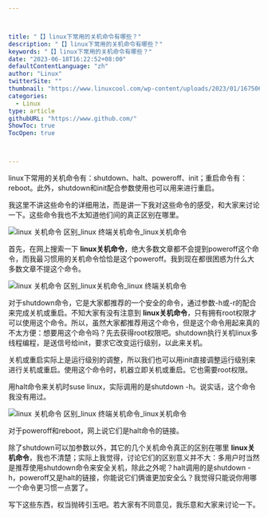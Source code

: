 ```yaml
---



title: "【】linux下常用的关机命令有哪些？"
description: "【】linux下常用的关机命令有哪些？"
keywords: "【】linux下常用的关机命令有哪些？"
date: "2023-06-18T16:22:52+08:00"
defaultContentLanguage: "zh"
author: "Linux"
twitterSite: ""
thumbnail: "https://www.linuxcool.com/wp-content/uploads/2023/01/1675060503534_0.jpg"
categories:
  - Linux
type: article
githubURL: "https://www.github.com/"
ShowToc: true
TocOpen: true



---
```


linux下常用的关机命令有：shutdown、halt、poweroff、init；重启命令有：reboot。此外，shutdown和init配合参数使用也可以用来进行重启。

我这里不讲这些命令的详细用法，而是讲一下我对这些命令的感受，和大家来讨论一下。这些命令我也不太知道他们间的真正区别在哪里。

![linux 关机命令 区别_linux 终端关机命令_linux关机命令](https://www.linuxcool.com/wp-content/uploads/2023/01/1675060503534_0.jpg)

首先，在网上搜索一下 **linux关机命令**，绝大多数文章都不会提到poweroff这个命令，而我最习惯用的关机命令恰恰是这个poweroff。我到现在都很困惑为什么大多数文章不提这个命令。

![linux 关机命令 区别_linux关机命令_linux 终端关机命令](https://www.linuxcool.com/wp-content/uploads/2023/01/1675060503534_1.jpg)

对于shutdown命令，它是大家都推荐的一个安全的命令，通过参数-h或-r的配合来完成关机或重启。不知大家有没有注意到 **linux关机命令**，只有拥有root权限才可以使用这个命令。所以，虽然大家都推荐用这个命令，但是这个命令用起来真的不太方便：想要用这个命令吗？先去获得root权限吧。shutdown执行关机linux多线程编程，是送信号给init，要求它改变运行级别，以此来关机。

关机或重启实际上是运行级别的调整，所以我们也可以用init直接调整运行级别来进行关机或重启。使用这个命令时，机器立即关机或重启。它也需要root权限。

用halt命令来关机时suse linux，实际调用的是shutdown -h。说实话，这个命令我没有用过。

![linux 关机命令 区别_linux 终端关机命令_linux关机命令](https://www.linuxcool.com/wp-content/uploads/2023/01/1675060503534_2.jpg)

对于poweroff和reboot，网上说它们是halt命令的链接。

除了shutdown可以加参数以外，其它的几个关机命令真正的区别在哪里 **linux关机命令**，我也不清楚；实际上我觉得，讨论它们的区别意义并不大：多用户时当然是推荐使用shutdown命令来安全关机，除此之外呢？halt调用的是shutdown -h，poweroff又是halt的链接，你能说它们俩谁更加安全么？我觉得只能说你用哪一个命令更习惯一点罢了。

写下这些东西，权当抛砖引玉吧。若大家有不同意见，我乐意和大家来讨论一下。